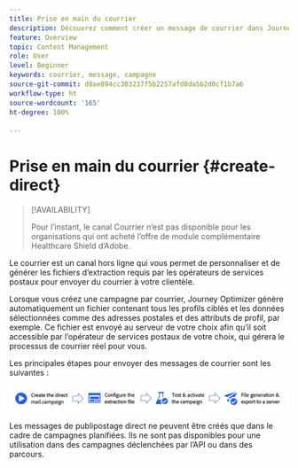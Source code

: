 ```yaml
---
title: Prise en main du courrier
description: Découvrez comment créer un message de courrier dans Journey Optimizer.
feature: Overview
topic: Content Management
role: User
level: Beginner
keywords: courrier, message, campagne
source-git-commit: d8ae894cc303237f5b2257afd8da5b2d0cf1b7a6
workflow-type: ht
source-wordcount: '165'
ht-degree: 100%

---
```


# Prise en main du courrier {#create-direct}

>[!AVAILABILITY]
>
>Pour l’instant, le canal Courrier n’est pas disponible pour les organisations qui ont acheté l’offre de module complémentaire Healthcare Shield d’Adobe.
>

Le courrier est un canal hors ligne qui vous permet de personnaliser et de générer les fichiers d’extraction requis par les opérateurs de services postaux pour envoyer du courrier à votre clientèle.

Lorsque vous créez une campagne par courrier, Journey Optimizer génère automatiquement un fichier contenant tous les profils ciblés et les données sélectionnées comme des adresses postales et des attributs de profil, par exemple. Ce fichier est envoyé au serveur de votre choix afin qu’il soit accessible par l’opérateur de services postaux de votre choix, qui gérera le processus de courrier réel pour vous.

Les principales étapes pour envoyer des messages de courrier sont les suivantes :

![](assets/dm-creation-process.png)

Les messages de publipostage direct ne peuvent être créés que dans le cadre de campagnes planifiées. Ils ne sont pas disponibles pour une utilisation dans des campagnes déclenchées par l’API ou dans des parcours.


